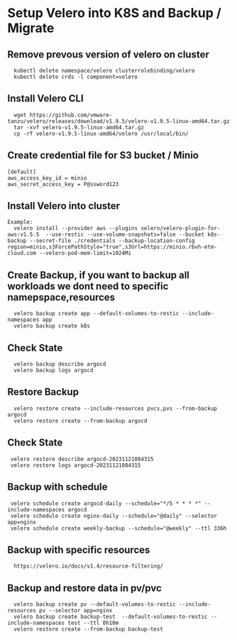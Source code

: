 # Setup Velero into K8S and Backup / Migrate

## Remove prevous version of velero on cluster
```
  kubectl delete namespace/velero clusterrolebinding/velero
  kubectl delete crds -l component=velero
```

## Install Velero CLI
```
  wget https://github.com/vmware-tanzu/velero/releases/download/v1.9.5/velero-v1.9.5-linux-amd64.tar.gz
  tar -xvf velero-v1.9.5-linux-amd64.tar.gz 
  cp -rf velero-v1.9.5-linux-amd64/velero /usr/local/bin/
```

## Create credential file for S3 bucket / Minio
```
[default]
aws_access_key_id = minio
aws_secret_access_key = P@ssword123
```


## Install Velero into cluster
```
Example:
  velero install --provider aws --plugins velero/velero-plugin-for-aws:v1.5.5  --use-restic --use-volume-snapshots=false --bucket k8s-backup --secret-file ./credentials --backup-location-config region=minio,s3ForcePathStyle="true",s3Url=https://minio.rbvh-etm-cloud.com --velero-pod-mem-limit=1024Mi
```

## Create Backup, if you want to backup all workloads we dont need to specific namepspace,resources
```
  velero backup create app --default-volumes-to-restic --include-namespaces app 
  velero backup create k8s
```

## Check State
```
  velero backup describe argocd
  velero backup logs argocd
```

## Restore Backup
```
  velero restore create --include-resources pvcs,pvs --from-backup argocd
  velero restore create --from-backup argocd 
```

## Check State
```
 velero restore describe argocd-20231121084315
 velero restore logs argocd-20231121084315
```

## Backup with schedule
```
 velero schedule create argocd-daily --schedule="*/5 * * * *" --include-namespaces argocd
 velero schedule create nginx-daily --schedule="@daily" --selector app=nginx
 velero schedule create weekly-backup --schedule="@weekly" --ttl 336h
```

## Backup with specific resources
```
  https://velero.io/docs/v1.4/resource-filtering/ 
```
## Backup and restore data in pv/pvc
```
  velero backup create pv --default-volumes-to-restic --include-resources pv --selector app=nginx
  velero backup create backup-test  --default-volumes-to-restic --include-namespaces test --ttl 0h10m
  velero restore create --from-backup backup-test
```